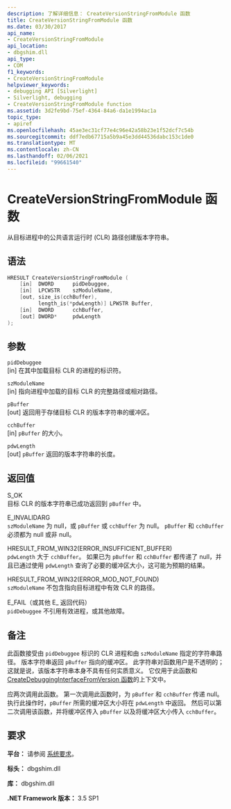 ```yaml
---
description: 了解详细信息： CreateVersionStringFromModule 函数
title: CreateVersionStringFromModule 函数
ms.date: 03/30/2017
api_name:
- CreateVersionStringFromModule
api_location:
- dbgshim.dll
api_type:
- COM
f1_keywords:
- CreateVersionStringFromModule
helpviewer_keywords:
- debugging API [Silverlight]
- Silverlight, debugging
- CreateVersionStringFromModule function
ms.assetid: 3d2fe9bd-75ef-4364-84a6-da1e1994ac1a
topic_type:
- apiref
ms.openlocfilehash: 45ae3ec31cf77e4c96e42a58b23e1f52dcf7c54b
ms.sourcegitcommit: ddf7edb67715a5b9a45e3dd44536dabc153c1de0
ms.translationtype: MT
ms.contentlocale: zh-CN
ms.lasthandoff: 02/06/2021
ms.locfileid: "99661540"
---
```

# <a name="createversionstringfrommodule-function"></a>CreateVersionStringFromModule 函数

从目标进程中的公共语言运行时 (CLR) 路径创建版本字符串。  
  
## <a name="syntax"></a>语法  
  
```cpp  
HRESULT CreateVersionStringFromModule (  
    [in]  DWORD      pidDebuggee,  
    [in]  LPCWSTR    szModuleName,  
    [out, size_is(cchBuffer),  
          length_is(*pdwLength)] LPWSTR Buffer,  
    [in]  DWORD      cchBuffer,  
    [out] DWORD*     pdwLength  
);  
```  
  
## <a name="parameters"></a>参数  

 `pidDebuggee`  
 [in] 在其中加载目标 CLR 的进程的标识符。  
  
 `szModuleName`  
 [in] 指向进程中加载的目标 CLR 的完整路径或相对路径。  
  
 `pBuffer`  
 [out] 返回用于存储目标 CLR 的版本字符串的缓冲区。  
  
 `cchBuffer`  
 [in] `pBuffer` 的大小。  
  
 `pdwLength`  
 [out] `pBuffer` 返回的版本字符串的长度。  
  
## <a name="return-value"></a>返回值  

 S_OK  
 目标 CLR 的版本字符串已成功返回到 `pBuffer` 中。  
  
 E_INVALIDARG  
 `szModuleName` 为 null，或 `pBuffer` 或 `cchBuffer` 为 null。 `pBuffer` 和 `cchBuffer` 必须都为 null 或非 null。  
  
 HRESULT_FROM_WIN32(ERROR_INSUFFICIENT_BUFFER)  
 `pdwLength` 大于 `cchBuffer`。 如果已为 `pBuffer` 和 `cchBuffer` 都传递了 null，并且已通过使用 `pdwLength` 查询了必要的缓冲区大小，这可能为预期的结果。  
  
 HRESULT_FROM_WIN32(ERROR_MOD_NOT_FOUND)  
 `szModuleName` 不包含指向目标进程中有效 CLR 的路径。  
  
 E_FAIL（或其他 E_ 返回代码）  
 `pidDebuggee` 不引用有效进程，或其他故障。  
  
## <a name="remarks"></a>备注  

 此函数接受由 `pidDebuggee` 标识的 CLR 进程和由 `szModuleName` 指定的字符串路径。 版本字符串返回 `pBuffer` 指向的缓冲区。 此字符串对函数用户是不透明的；这就是说，该版本字符串本身不具有任何实质意义。 它仅用于此函数和 [CreateDebuggingInterfaceFromVersion 函数](createdebugginginterfacefromversion-function-for-silverlight.md)的上下文中。  
  
 应两次调用此函数。 第一次调用此函数时，为 `pBuffer` 和 `cchBuffer` 传递 null。 执行此操作时，`pBuffer` 所需的缓冲区大小将在 `pdwLength` 中返回。 然后可以第二次调用该函数，并将缓冲区传入 `pBuffer` 以及将缓冲区大小传入 `cchBuffer`。  
  
## <a name="requirements"></a>要求  

 **平台：** 请参阅 [系统要求](../../get-started/system-requirements.md)。  
  
 **标头：** dbgshim.dll  
  
 **库：** dbgshim.dll  
  
 **.NET Framework 版本：** 3.5 SP1

